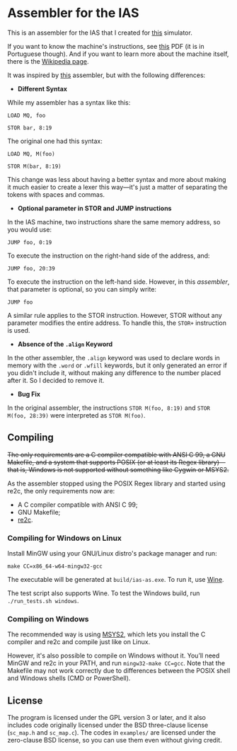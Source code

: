 # Assembler for the IAS

This is an assembler for the IAS that I created for [this](https://www.ic.unicamp.br/~edson/disciplinas/mc404/2017-2s/abef/IAS-sim/) simulator.

If you want to know the machine's instructions, see [this](https://www.ic.unicamp.br/~edson/disciplinas/mc404/2017-2s/abef/) PDF (it is in Portuguese though). And if you want to learn more about the machine itself, there is the [Wikipedia page](https://en.wikipedia.org/wiki/IAS_machine).

It was inspired by [this](https://www.ic.unicamp.br/~edson/disciplinas/mc404/2017-2s/abef/IAS-Assembler/assembler.html) assembler, but with the following differences:

- **Different Syntax**

While my assembler has a syntax like this:

```
LOAD MQ, foo

STOR bar, 8:19
```

The original one had this syntax:

```
LOAD MQ, M(foo)

STOR M(bar, 8:19)
```

This change was less about having a better syntax and more about making it much easier to create a lexer this way—it's just a matter of separating the tokens with spaces and commas.

* **Optional parameter in STOR and JUMP instructions**

In the IAS machine, two instructions share the same memory address, so you would use:

```
JUMP foo, 0:19
```

To execute the instruction on the right-hand side of the address, and:

```
JUMP foo, 20:39
```

To execute the instruction on the left-hand side. However, in this *assembler*, that parameter is optional, so you can simply write:

```
JUMP foo
```

A similar rule applies to the STOR instruction. However, STOR without any parameter modifies the entire address. To handle this, the `STOR+` instruction is used.

- **Absence of the `.align` Keyword**

In the other assembler, the `.align` keyword was used to declare words in memory with the `.word` or `.wfill` keywords, but it only generated an error if you didn't include it, without making any difference to the number placed after it. So I decided to remove it.

- **Bug Fix**

In the original assembler, the instructions `STOR M(foo, 8:19)` and `STOR M(foo, 28:39)` were interpreted as `STOR M(foo)`.

## Compiling

~~The only requirements are a C compiler compatible with ANSI C 99, a GNU Makefile, and a system that supports POSIX (or at least its Regex library)—that is, Windows is not supported without something like Cygwin or MSYS2.~~

As the assembler stopped using the POSIX Regex library and started using re2c, the only requirements now are:

- A C compiler compatible with ANSI C 99;
- GNU Makefile;
- [re2c](https://re2c.org/).

### Compiling for Windows on Linux

Install MinGW using your GNU/Linux distro's package manager and run:

```
make CC=x86_64-w64-mingw32-gcc
```

The executable will be generated at `build/ias-as.exe`. To run it, use [Wine](https://www.winehq.org/).

The test script also supports Wine. To test the Windows build, run `./run_tests.sh windows`.

### Compiling on Windows

The recommended way is using [MSYS2](https://www.msys2.org/), which lets you install the C compiler and re2c and compile just like on Linux.

However, it's also possible to compile on Windows without it. You’ll need MinGW and re2c in your PATH, and run `mingw32-make CC=gcc`. Note that the Makefile may not work correctly due to differences between the POSIX shell and Windows shells (CMD or PowerShell).

## License

The program is licensed under the GPL version 3 or later, and it also includes code originally licensed under the BSD three-clause license (`sc_map.h` and `sc_map.c`). The codes in `examples/` are licensed under the zero-clause BSD license, so you can use them even without giving credit.